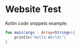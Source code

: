 # Website Test

Kotlin code snippets example:

```kotlin
fun main(args : Array<String>){
    println("Hello World!")
}
```
<script>
document.onreadystatechange = function() {
     if (document.readyState === 'complete') {
	document.getElementById("sidebar").innerHTML = "<h1>SIDEBAR</h1>";
     }
}
</script>

